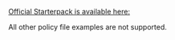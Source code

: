 [Official Starterpack is available here:](https://github.com/Azure-Samples/active-directory-b2c-custom-policy-starterpack)

All other policy file examples are not supported.

